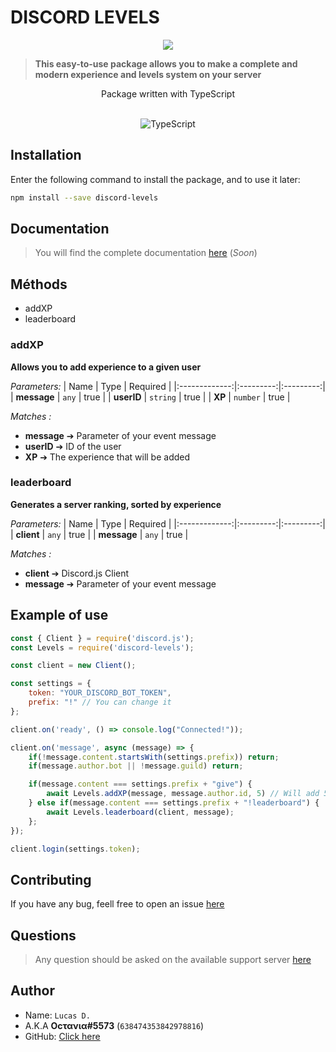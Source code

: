 # DISCORD LEVELS

<center>
    <a href="https://npmjs.com/discord-levels/"><img src="https://nodei.co/npm/discord-levels.png"></a>
</center>

> **This easy-to-use package allows you to make a complete and modern experience and levels system on your server**

<center>
    <p>Package written with TypeScript</p>
    <br/>
    <img src="https://ostrowski.ninja/static/1482fb398d82ef51cfcfdbcd55e1ec03/a26eb/ts.png" alt="TypeScript">
</center>

## Installation
Enter the following command to install the package, and to use it later:
```bash
npm install --save discord-levels
```

## Documentation
> You will find the complete documentation [here](https://google.com) (*Soon*)

## Méthods
* addXP
* leaderboard

### addXP
**Allows you to add experience to a given user**

*Parameters:*
| Name          | Type      | Required  |
|:-------------:|:---------:|:---------:|
| **message**   | `any`     | true      |
| **userID**    | `string`  | true      |
| **XP**        | `number`  | true      |

*Matches :*
* **message** ➔ Parameter of your event message
* **userID** ➔ ID of the user
* **XP** ➔ The experience that will be added

### leaderboard
**Generates a server ranking, sorted by experience**

*Parameters:*
| Name          | Type      | Required  |
|:-------------:|:---------:|:---------:|
| **client**    | `any`     | true      |
| **message**   | `any`     | true      |

*Matches :*
* **client** ➔ Discord.js Client
* **message** ➔ Parameter of your event message

## Example of use
```js
const { Client } = require('discord.js');
const Levels = require('discord-levels');

const client = new Client();

const settings = {
    token: "YOUR_DISCORD_BOT_TOKEN",
    prefix: "!" // You can change it
};

client.on('ready', () => console.log("Connected!"));

client.on('message', async (message) => {
    if(!message.content.startsWith(settings.prefix)) return;
    if(message.author.bot || !message.guild) return;

    if(message.content === settings.prefix + "give") {
        await Levels.addXP(message, message.author.id, 5) // Will add 5 XPs to the author of the message
    } else if(message.content === settings.prefix + "!leaderboard") {
        await Levels.leaderboard(client, message);
    };
});

client.login(settings.token);
```

## Contributing
If you have any bug, feell free to open an issue [here](https://github.com/Octavia0509/discord-levels/issues)


## Questions
> Any question should be asked on the available support server [here](https://discord.gg/WmxCKvRnKh)

## Author

* Name: `Lucas D.`
* A.K.A **Oϲτανια#5573** (`638474353842978816`)
* GitHub: [Click here](https://github.com/Octavia0509)
